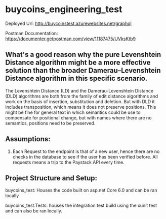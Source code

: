 # buycoins_engineering_test

Deployed Url: http://buycoinstest.azurewebsites.net/graphql

Postman Documentation: https://documenter.getpostman.com/view/11187475/UVksKtb9 

## What's a good reason why the pure Levenshtein Distance algorithm might be a more effective solution than the broader Damerau–Levenshtein Distance algorithm in this specific scenario.

The Levenshtein Distance (LD) and the Damerau-Levenshtein Distance (DLD) algorithms are both from the family of edit distance algorithms and work on the basis of insertion, substitution and deletion. But with DLD it includes transposition, which means it does not preserve positions. This might be fine for general text in which semantics could be use to compensate for positional change, but with names where there are no semantics, positions need to be preserved. 



## Assumptions: 
1.	Each Request to the endpoint is that of a new user, hence there are no checks in the database to see if the user has been verified before. All requests means a trip to the Paystack API every time.

## Project Structure and Setup: 

buycoins_test: Houses the code built on asp.net Core 6.0 and can be ran locally 

buycoins_test.Tests: houses the integration test build using the xunit test and can also be ran locally. 

